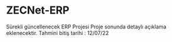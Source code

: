 # ZECNet-ERP
Sürekli güncellenecek ERP Projesi
Proje sonunda detaylı açıklama eklenecektir.
Tahmini bitiş tarihi : 12/07/22
